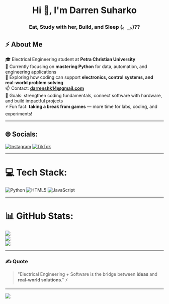 <h1 align="center">Hi 👋, I'm Darren Suharko</h1>
<h3 align="center">Eat, Study with her, Build, and Sleep (。_。)??</h3>


## ⚡ About Me  

🎓 Electrical Engineering student at **Petra Christian University**  
🔭 Currently focusing on **mastering Python** for data, automation, and engineering applications  
🌱 Exploring how coding can support **electronics, control systems, and real-world problem solving**  
📫 Contact: **darrenshk14@gmail.com**  
🎯 Goals: strengthen coding fundamentals, connect software with hardware, and build impactful projects  
⚡ Fun fact: **taking a break from games** — more time for labs, coding, and experiments!  

---

## 🌐 Socials:
[![Instagram](https://img.shields.io/badge/Instagram-%23E4405F.svg?logo=Instagram&logoColor=white)](https://www.instagram.com/d4rr3n14/) 
[![TikTok](https://img.shields.io/badge/TikTok-%23000000.svg?logo=TikTok&logoColor=white)](https://www.tiktok.com/@rx_3nnn) 

---

# 💻 Tech Stack:
![Python](https://img.shields.io/badge/python-3670A0?style=for-the-badge&logo=python&logoColor=ffdd54) 
![HTML5](https://img.shields.io/badge/html5-%23E34F26.svg?style=for-the-badge&logo=html5&logoColor=white) 
![JavaScript](https://img.shields.io/badge/javascript-%23323330.svg?style=for-the-badge&logo=javascript&logoColor=%23F7DF1E)  

---

# 📊 GitHub Stats:
![](https://github-readme-stats.vercel.app/api?username=darrenshk14&theme=dark&hide_border=false&include_all_commits=false&count_private=false)<br/>
![](https://github-readme-streak-stats.herokuapp.com/?user=darrenshk14&theme=dark&hide_border=false)<br/>
![](https://github-readme-stats.vercel.app/api/top-langs/?username=darrenshk14&theme=dark&hide_border=false&include_all_commits=false&count_private=false&layout=compact)

---

### ✍️ Quote
> "Electrical Engineering + Software is the bridge between **ideas** and **real-world solutions**." ⚡  

---

![](https://komarev.com/ghpvc/?username=darrenshk14)
